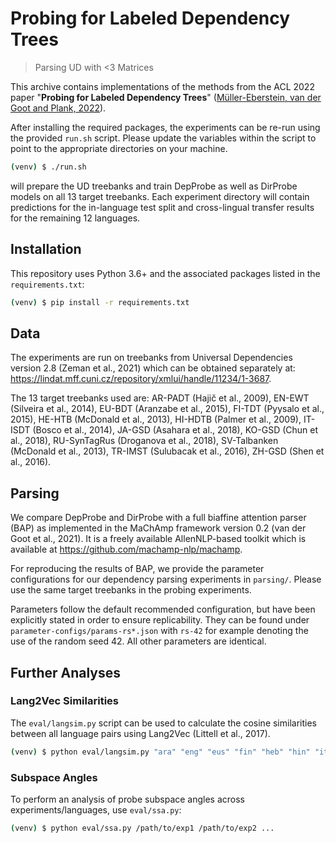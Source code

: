 # Probing for Labeled Dependency Trees

> Parsing UD with <3 Matrices

This archive contains implementations of the methods from the ACL 2022 paper "**Probing for Labeled Dependency Trees**" ([Müller-Eberstein, van der Goot and Plank, 2022](https://personads.me/x/acl-2022-paper)).

After installing the required packages, the experiments can be re-run using the provided `run.sh` script. Please update the variables within the script to point to the appropriate directories on your machine.

```bash
(venv) $ ./run.sh
```

will prepare the UD treebanks and train DepProbe as well as DirProbe models on all 13 target treebanks. Each experiment directory will contain predictions for the in-language test split and cross-lingual transfer results for the remaining 12 languages.

## Installation

This repository uses Python 3.6+ and the associated packages listed in the `requirements.txt`:

```bash
(venv) $ pip install -r requirements.txt
```

## Data

The experiments are run on treebanks from Universal Dependencies version 2.8 (Zeman et al., 2021) which can be obtained separately at: https://lindat.mff.cuni.cz/repository/xmlui/handle/11234/1-3687.

The 13 target treebanks used are: AR-PADT (Hajič et al., 2009), EN-EWT (Silveira et al., 2014), EU-BDT (Aranzabe et al., 2015), FI-TDT (Pyysalo et al., 2015), HE-HTB (McDonald et al., 2013), HI-HDTB (Palmer et al., 2009), IT-ISDT (Bosco et al., 2014), JA-GSD (Asahara et al., 2018), KO-GSD (Chun et al., 2018), RU-SynTagRus (Droganova et al., 2018), SV-Talbanken (McDonald et al., 2013), TR-IMST (Sulubacak et al., 2016), ZH-GSD (Shen et al., 2016).

## Parsing

We compare DepProbe and DirProbe with a full biaffine attention parser (BAP) as implemented in the MaChAmp framework version 0.2 (van der Goot et al., 2021). It is a freely available AllenNLP-based toolkit which is available at https://github.com/machamp-nlp/machamp.

For reproducing the results of BAP, we provide the parameter configurations for our dependency parsing experiments in `parsing/`. Please use the same target treebanks in the probing experiments.

Parameters follow the default recommended configuration, but have been explicitly stated in order to ensure replicability. They can be found under `parameter-configs/params-rs*.json` with `rs-42` for example denoting the use of the random seed 42. All other parameters are identical.

## Further Analyses

### Lang2Vec Similarities

The `eval/langsim.py` script can be used to calculate the cosine similarities between all language pairs using Lang2Vec (Littell et al., 2017).

```bash
(venv) $ python eval/langsim.py "ara" "eng" "eus" "fin" "heb" "hin" "ita" "jpn" "kor" "rus" "swe" "tur" "zho"
```

### Subspace Angles

To perform an analysis of probe subspace angles across experiments/languages, use `eval/ssa.py`:

```bash
(venv) $ python eval/ssa.py /path/to/exp1 /path/to/exp2 ...
```

